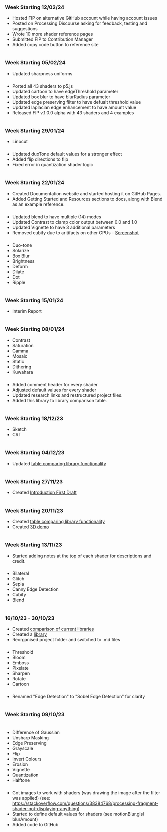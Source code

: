 ### Week Starting 12/02/24
- Hosted FIP on alternative GitHub account while having account issues
- Posted on Processing Discourse asking for feedback, testing and suggestions
- Wrote 10 more shader reference pages
- Submitted FIP to Contribution Manager
- Added copy code button to reference site
#

### Week Starting 05/02/24

- Updated sharpness uniforms

###

- Ported all 43 shaders to p5.js
- Updated cartoon to have edgeThreshold parameter
- Updated box blur to have blurRadius parameter
- Updated edge preserving filter to have defualt threshold value
- Updated laplacian edge enhancement to have amount value
- Released FIP v.1.0.0 alpha with 43 shaders and 4 examples

#

### Week Starting 29/01/24
- Linocut

###

- Updated duoTone default values for a stronger effect
- Added flip directions to flip
- Fixed error in quantization shader logic


#
### Week Starting 22/01/24

- Created Documentation website and started hosting it on GitHub Pages.
- Added Getting Started and Resources sections to docs, along with Blend as an example reference.

###

- Updated blend to have multiple (14) modes
- Updated Contrast to clamp color output between 0.0 and 1.0
- Updated Vignette to have 3 additional parameters
- Removed cubify due to aritifacts on other GPUs - [Screenshot](https://github.com/prontopablo/FIP/blob/main/notes/Progress%20Screenshots/cubifyPrecision.png)

###
- Duo-tone
- Solarize
- Box Blur
- Brightness
- Deform
- Dilate
- Dot
- Ripple 

#

### Week Starting 15/01/24

- Interim Report

#

### Week Starting 08/01/24

- Contrast
- Saturation
- Gamma
- Mosaic
- Static
- Dithering
- Kuwahara
###
- Added comment header for every shader
- Adjusted default values for every shader
- Updated research links and restructured project files.
- Added this library to library comparison table.
#

### Week Starting 18/12/23

- Sketch
- CRT

#

### Week Starting 04/12/23

- Updated [table comparing library functionality](FunctionComparisonTable.jpg)

#
### Week Starting 27/11/23

- Created [Introduction First Draft](Introduction%20First%20Draft.md)

#
### Week Starting 20/11/23

- Created [table comparing library functionality](FunctionComparisonTable.jpg)
- Created [3D demo](https://www.youtube.com/watch?v=PWXdbIyUZIo) 
#
### Week Starting 13/11/23

- Started adding notes at the top of each shader for descriptions and credit.
###
- Bilateral
- Glitch
- Sepia
- Canny Edge Detection
- Cubify
- Blend
#

### 16/10/23 - 30/10/23

- Created [comparison of current libraries](Comparison%20of%20Image%20Processing%20Libraries.md)
- Created a [library](Library%20Notes.md)
- Reorganised project folder and switched to .md files
###
- Threshold
- Bloom
- Emboss
- Pixelate 
- Sharpen
- Rotate
- Cartoon
 ###
- Renamed "Edge Detection" to "Sobel Edge Detection" for clarity
#
### Week Starting 09/10/23
# 
-  Difference of Gaussian
-  Unsharp Masking
-  Edge Preserving
-  Grayscale
-  Flip
-  Invert Colours
-  Erosion
-  Vignette
-  Quantization
-  Halftone
###
- Got images to work with shaders (was drawing the image after the filter was applied) (see: https://stackoverflow.com/questions/38384768/processing-fragment-shader-not-displaying-anything)
- Started to define default values for shaders (see motionBlur.glsl blurAmount)
- Added code to GitHub